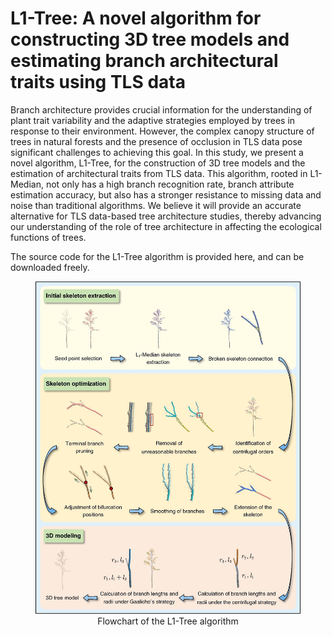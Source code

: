 # L1-Tree: A novel algorithm for constructing 3D tree models and estimating branch architectural traits using TLS data

Branch architecture provides crucial information for the understanding of plant trait variability and the adaptive strategies employed by trees in response to their environment. However, the complex canopy structure of trees in natural forests and the presence of occlusion in TLS data pose significant challenges to achieving this goal. In this study, we present a novel algorithm, L1-Tree, for the construction of 3D tree models and the estimation of architectural traits from TLS data. This algorithm, rooted in L1-Median, not only has a high branch recognition rate, branch attribute estimation accuracy, but also has a stronger resistance to missing data and noise than traditional algorithms. We believe it will provide an accurate alternative for TLS data-based tree architecture studies, thereby advancing our understanding of the role of tree architecture in affecting the ecological functions of trees.

The source code for the L1-Tree algorithm is provided here, and can be downloaded freely.

<figure>
  <center><img src="./Data/flowchart.jpg"></center>
  <center>Flowchart of the L1-Tree algorithm</center>
</figure>

